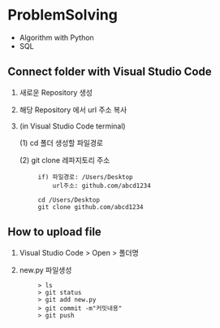 # ProblemSolving
* Algorithm with Python
* SQL

## Connect folder with Visual Studio Code
1. 새로운 Repository 생성
2. 해당 Repository 에서 url 주소 복사
3. (in Visual Studio Code terminal)
 
     (1) cd 폴더 생성할 파일경로
            
     (2) git clone 레파지토리 주소
            
            if) 파일경로: /Users/Desktop
                url주소: github.com/abcd1234
            
            cd /Users/Desktop
            git clone github.com/abcd1234
            
## How to upload file
1. Visual Studio Code > Open > 폴더명
2. new.py 파일생성

            > ls
            > git status
            > git add new.py
            > git commit -m"커밋내용"
            > git push
        
